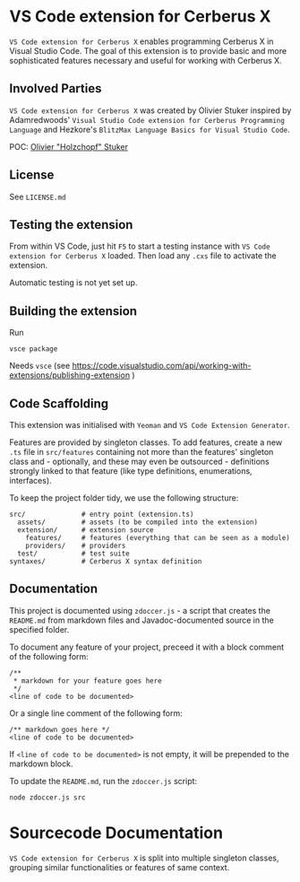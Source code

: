 # VS Code extension for Cerberus X

`VS Code extension for Cerberus X` enables programming Cerberus X in Visual Studio Code. The goal of this extension is to provide basic and more sophisticated features necessary and useful for working with Cerberus X.

## Involved Parties

`VS Code extension for Cerberus X` was created by Olivier Stuker inspired by Adamredwoods' `Visual Studio Code extension for Cerberus Programming Language` and Hezkore's `BlitzMax Language Basics for Visual Studio Code`.

POC: [Olivier "Holzchopf" Stuker](https://cerberus-x.com/community/members/holzchopf.49/)

## License

See `LICENSE.md`

## Testing the extension

From within VS Code, just hit `F5` to start a testing instance with `VS Code extension for Cerberus X` loaded. Then load any `.cxs` file to activate the extension.

Automatic testing is not yet set up.

## Building the extension

Run
```
vsce package
```

Needs `vsce` (see https://code.visualstudio.com/api/working-with-extensions/publishing-extension )

## Code Scaffolding

This extension was initialised with `Yeoman` and `VS Code Extension Generator`.

Features are provided by singleton classes. To add features, create a new `.ts` file in `src/features` containing not more than the features' singleton class and - optionally, and these may even be outsourced - definitions strongly linked to that feature (like type definitions, enumerations, interfaces).

To keep the project folder tidy, we use the following structure:

```
src/              # entry point (extension.ts)
  assets/         # assets (to be compiled into the extension)
  extension/      # extension source
    features/     # features (everything that can be seen as a module)
    providers/    # providers
  test/           # test suite
syntaxes/         # Cerberus X syntax definition
```

## Documentation

This project is documented using `zdoccer.js` - a script that creates the `README.md` from markdown files and Javadoc-documented source in the specified folder.

To document any feature of your project, preceed it with a block comment of the following form:
```
/**
 * markdown for your feature goes here
 */
<line of code to be documented>
```

Or a single line comment of the following form:
```
/** markdown goes here */
<line of code to be documented>
```

If `<line of code to be documented>` is not empty, it will be prepended to the markdown block.

To update the `README.md`, run the `zdoccer.js` script:
```
node zdoccer.js src
```

# Sourcecode Documentation

`VS Code extension for Cerberus X` is split into multiple singleton classes, grouping similar functionalities or features of same context.
